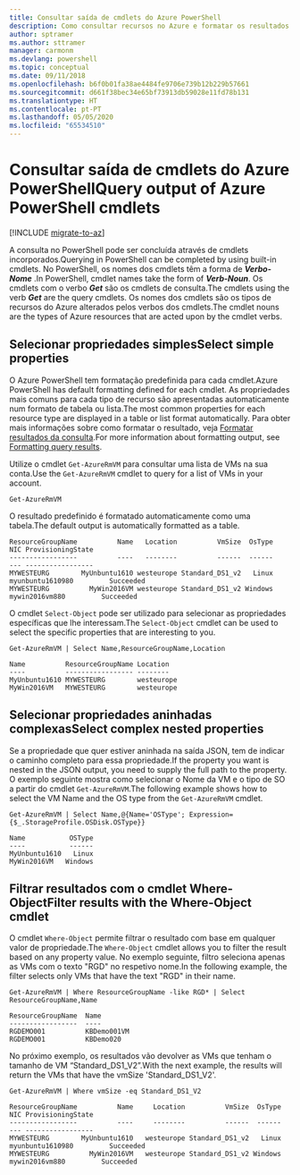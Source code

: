 ```yaml
---
title: Consultar saída de cmdlets do Azure PowerShell
description: Como consultar recursos no Azure e formatar os resultados.
author: sptramer
ms.author: sttramer
manager: carmonm
ms.devlang: powershell
ms.topic: conceptual
ms.date: 09/11/2018
ms.openlocfilehash: b6f0b01fa38ae4484fe9706e739b12b229b57661
ms.sourcegitcommit: d661f38bec34e65bf73913db59028e11fd78b131
ms.translationtype: HT
ms.contentlocale: pt-PT
ms.lasthandoff: 05/05/2020
ms.locfileid: "65534510"
---
```

# <a name="query-output-of-azure-powershell-cmdlets"></a><span data-ttu-id="cecf4-103">Consultar saída de cmdlets do Azure PowerShell</span><span class="sxs-lookup"><span data-stu-id="cecf4-103">Query output of Azure PowerShell cmdlets</span></span>

[!INCLUDE [migrate-to-az](../includes/migrate-to-az.md)]

<span data-ttu-id="cecf4-104">A consulta no PowerShell pode ser concluída através de cmdlets incorporados.</span><span class="sxs-lookup"><span data-stu-id="cecf4-104">Querying in PowerShell can be completed by using built-in cmdlets.</span></span> <span data-ttu-id="cecf4-105">No PowerShell, os nomes dos cmdlets têm a forma de **_Verbo-Nome_** .</span><span class="sxs-lookup"><span data-stu-id="cecf4-105">In PowerShell, cmdlet names take the form of **_Verb-Noun_**.</span></span> <span data-ttu-id="cecf4-106">Os cmdlets com o verbo **_Get_** são os cmdlets de consulta.</span><span class="sxs-lookup"><span data-stu-id="cecf4-106">The cmdlets using the verb **_Get_** are the query cmdlets.</span></span> <span data-ttu-id="cecf4-107">Os nomes dos cmdlets são os tipos de recursos do Azure alterados pelos verbos dos cmdlets.</span><span class="sxs-lookup"><span data-stu-id="cecf4-107">The cmdlet nouns are the types of Azure resources that are acted upon by the cmdlet verbs.</span></span>

## <a name="select-simple-properties"></a><span data-ttu-id="cecf4-108">Selecionar propriedades simples</span><span class="sxs-lookup"><span data-stu-id="cecf4-108">Select simple properties</span></span>

<span data-ttu-id="cecf4-109">O Azure PowerShell tem formatação predefinida para cada cmdlet.</span><span class="sxs-lookup"><span data-stu-id="cecf4-109">Azure PowerShell has default formatting defined for each cmdlet.</span></span> <span data-ttu-id="cecf4-110">As propriedades mais comuns para cada tipo de recurso são apresentadas automaticamente num formato de tabela ou lista.</span><span class="sxs-lookup"><span data-stu-id="cecf4-110">The most common properties for each resource type are displayed in a table or list format automatically.</span></span> <span data-ttu-id="cecf4-111">Para obter mais informações sobre como formatar o resultado, veja [Formatar resultados da consulta](formatting-output.md).</span><span class="sxs-lookup"><span data-stu-id="cecf4-111">For more information about formatting output, see [Formatting query results](formatting-output.md).</span></span>

<span data-ttu-id="cecf4-112">Utilize o cmdlet `Get-AzureRmVM` para consultar uma lista de VMs na sua conta.</span><span class="sxs-lookup"><span data-stu-id="cecf4-112">Use the `Get-AzureRmVM` cmdlet to query for a list of VMs in your account.</span></span>

```azurepowershell-interactive
Get-AzureRmVM
```

<span data-ttu-id="cecf4-113">O resultado predefinido é formatado automaticamente como uma tabela.</span><span class="sxs-lookup"><span data-stu-id="cecf4-113">The default output is automatically formatted as a table.</span></span>

```output
ResourceGroupName          Name   Location          VmSize  OsType              NIC ProvisioningState
-----------------          ----   --------          ------  ------              --- -----------------
MYWESTEURG        MyUnbuntu1610 westeurope Standard_DS1_v2   Linux myunbuntu1610980         Succeeded
MYWESTEURG          MyWin2016VM westeurope Standard_DS1_v2 Windows   mywin2016vm880         Succeeded
```

<span data-ttu-id="cecf4-114">O cmdlet `Select-Object` pode ser utilizado para selecionar as propriedades específicas que lhe interessam.</span><span class="sxs-lookup"><span data-stu-id="cecf4-114">The `Select-Object` cmdlet can be used to select the specific properties that are interesting to you.</span></span>

```azurepowershell-interactive
Get-AzureRmVM | Select Name,ResourceGroupName,Location
```

```output
Name          ResourceGroupName Location
----          ----------------- --------
MyUnbuntu1610 MYWESTEURG        westeurope
MyWin2016VM   MYWESTEURG        westeurope
```

## <a name="select-complex-nested-properties"></a><span data-ttu-id="cecf4-115">Selecionar propriedades aninhadas complexas</span><span class="sxs-lookup"><span data-stu-id="cecf4-115">Select complex nested properties</span></span>

<span data-ttu-id="cecf4-116">Se a propriedade que quer estiver aninhada na saída JSON, tem de indicar o caminho completo para essa propriedade.</span><span class="sxs-lookup"><span data-stu-id="cecf4-116">If the property you want is nested in the JSON output, you need to supply the full path to the property.</span></span> <span data-ttu-id="cecf4-117">O exemplo seguinte mostra como selecionar o Nome da VM e o tipo de SO a partir do cmdlet `Get-AzureRmVM`.</span><span class="sxs-lookup"><span data-stu-id="cecf4-117">The following example shows how to select the VM Name and the OS type from the `Get-AzureRmVM` cmdlet.</span></span>

```azurepowershell-interactive
Get-AzureRmVM | Select Name,@{Name='OSType'; Expression={$_.StorageProfile.OSDisk.OSType}}
```

```output
Name           OSType
----           ------
MyUnbuntu1610   Linux
MyWin2016VM   Windows
```

## <a name="filter-results-with-the-where-object-cmdlet"></a><span data-ttu-id="cecf4-118">Filtrar resultados com o cmdlet Where-Object</span><span class="sxs-lookup"><span data-stu-id="cecf4-118">Filter results with the Where-Object cmdlet</span></span>

<span data-ttu-id="cecf4-119">O cmdlet `Where-Object` permite filtrar o resultado com base em qualquer valor de propriedade.</span><span class="sxs-lookup"><span data-stu-id="cecf4-119">The `Where-Object` cmdlet allows you to filter the result based on any property value.</span></span> <span data-ttu-id="cecf4-120">No exemplo seguinte, filtro seleciona apenas as VMs com o texto "RGD" no respetivo nome.</span><span class="sxs-lookup"><span data-stu-id="cecf4-120">In the following example, the filter selects only VMs that have the text "RGD" in their name.</span></span>

```azurepowershell-interactive
Get-AzureRmVM | Where ResourceGroupName -like RGD* | Select ResourceGroupName,Name
```

```output
ResourceGroupName  Name
-----------------  ----
RGDEMO001          KBDemo001VM
RGDEMO001          KBDemo020
```

<span data-ttu-id="cecf4-121">No próximo exemplo, os resultados vão devolver as VMs que tenham o tamanho de VM “Standard_DS1_V2”.</span><span class="sxs-lookup"><span data-stu-id="cecf4-121">With the next example, the results will return the VMs that have the vmSize 'Standard_DS1_V2'.</span></span>

```azurepowershell-interactive
Get-AzureRmVM | Where vmSize -eq Standard_DS1_V2
```

```output
ResourceGroupName          Name     Location          VmSize  OsType              NIC ProvisioningState
-----------------          ----     --------          ------  ------              --- -----------------
MYWESTEURG        MyUnbuntu1610   westeurope Standard_DS1_v2   Linux myunbuntu1610980         Succeeded
MYWESTEURG          MyWin2016VM   westeurope Standard_DS1_v2 Windows   mywin2016vm880         Succeeded
```